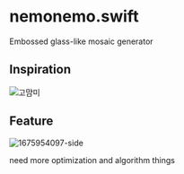 # nemonemo.swift
Embossed glass-like mosaic generator

## Inspiration
![고먐미](https://github.com/isemae/nemonemo.swift/assets/55517023/59bbb962-821d-4a22-bbfb-25771d0c5ec1)

## Feature
![1675954097-side](https://github.com/isemae/nemonemo.swift/assets/55517023/56691413-eb7f-4da6-b58e-c441701a994b)


need more optimization and algorithm things

